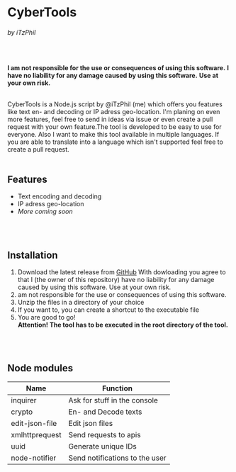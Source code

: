 # CyberTools
###### by iTzPhil
<br>

**I am not responsible for the use or consequences of using this software.**
**I have no liability for any damage caused by using this software.**
**Use at your own risk.**
<br><br>

CyberTools is a Node.js script by @iTzPhil (me) which offers you features like text en- and decoding or IP adress geo-location. I'm planing on even more features, feel free to send in ideas via issue or even create a pull request with your own feature.The tool is developed to be easy to use for everyone.  Also I want to make this tool available in multiple languages. If you are able to translate into a language which isn't supported feel free to create a pull request. 
<br><br>


## Features
- Text encoding and decoding
- IP adress geo-location
- _More coming soon_

<br><br>

## Installation
1. Download the latest release from [GitHub](https://github.com/iTzPhil/CyberTools/releases/latest) With dowloading you agree to that I (the owner of this repository) have no liability for any damage caused by using this software. Use at your own risk.
2. am not responsible for the use or consequences of using this software.
3. Unzip the files in a directory of your choice <br>
4. If you want to, you can create a shortcut to the executable file <br>
5. You are good to go! <br> **Attention! The tool has to be executed in the root directory of the tool.**



<br><br>
## Node modules 


| Name  | Function  |
| ------------ | ------------ |
|  inquirer | Ask for stuff in the console  |
| crypto  | En- and Decode texts  |
| edit-json-file  | Edit json files  |
| xmlhttprequest | Send requests to apis |
| uuid | Generate unique IDs |
| node-notifier | Send notifications to the user |





